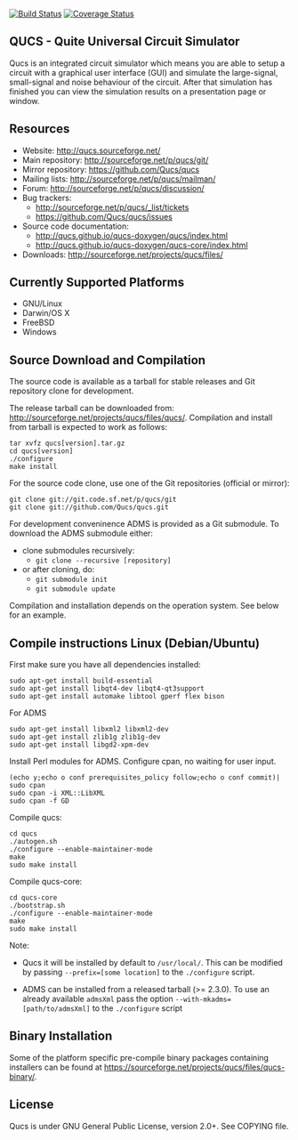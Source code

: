 [![Build Status](https://travis-ci.org/Qucs/qucs.svg?branch=master)](https://travis-ci.org/Qucs/qucs)
[![Coverage Status](https://img.shields.io/coveralls/Qucs/qucs.svg)](https://coveralls.io/r/Qucs/qucs?branch=master)

## QUCS - Quite Universal Circuit Simulator


Qucs is an integrated circuit simulator which means you are able to setup a circuit with a graphical user interface (GUI) and simulate the large-signal, small-signal and noise behaviour of the circuit. After that simulation has finished you can view the simulation results on a presentation page or window.

## Resources
  - Website: <http://qucs.sourceforge.net/>
  - Main repository: <http://sourceforge.net/p/qucs/git/>
  - Mirror repository: <https://github.com/Qucs/qucs>
  - Mailing lists: <http://sourceforge.net/p/qucs/mailman/>
  - Forum: <http://sourceforge.net/p/qucs/discussion/>
  - Bug trackers:
    - <http://sourceforge.net/p/qucs/_list/tickets>
    - <https://github.com/Qucs/qucs/issues>
  - Source code documentation:
    - <http://qucs.github.io/qucs-doxygen/qucs/index.html>
    - <http://qucs.github.io/qucs-doxygen/qucs-core/index.html>
  - Downloads: <http://sourceforge.net/projects/qucs/files/>

## Currently Supported Platforms
  - GNU/Linux
  - Darwin/OS X
  - FreeBSD
  - Windows

## Source Download and Compilation

The source code is available as a tarball for stable releases and Git repository clone for development.

The release tarball can be downloaded from: <http://sourceforge.net/projects/qucs/files/qucs/>.
Compilation and install from tarball is expected to work as follows:

    tar xvfz qucs[version].tar.gz
    cd qucs[version]
    ./configure
    make install

For the source code clone, use one of the Git repositories (official or mirror):

    git clone git://git.code.sf.net/p/qucs/git
    git clone git://github.com/Qucs/qucs.git

For development conveninence ADMS is provided as a Git submodule.
To download the ADMS submodule either:

   * clone submodules recursively:
     * `git clone --recursive [repository]`
   * or after cloning, do:
     * `git submodule init`
     * `git submodule update`

Compilation and installation depends on the operation system. See below for an example.

## Compile instructions Linux (Debian/Ubuntu)

First make sure you have all dependencies installed:

    sudo apt-get install build-essential
    sudo apt-get install libqt4-dev libqt4-qt3support
    sudo apt-get install automake libtool gperf flex bison

For ADMS

    sudo apt-get install libxml2 libxml2-dev
    sudo apt-get install zlib1g zlib1g-dev
    sudo apt-get install libgd2-xpm-dev

Install Perl modules for ADMS. Configure cpan, no waiting for user input.

    (echo y;echo o conf prerequisites_policy follow;echo o conf commit)| sudo cpan
    sudo cpan -i XML::LibXML
    sudo cpan -f GD

Compile qucs:

    cd qucs
    ./autogen.sh
    ./configure --enable-maintainer-mode
    make
    sudo make install

Compile qucs-core:

    cd qucs-core
    ./bootstrap.sh
    ./configure --enable-maintainer-mode
    make
    sudo make install

Note:

 * Qucs it will be installed by default to `/usr/local/`. This can be modified by passing `--prefix=[some location]` to the `./configure` script.

 * ADMS can be installed from a released tarball (>= 2.3.0). To use an already available `admsXml` pass the option `--with-mkadms=[path/to/admsXml]` to the `./configure` script


## Binary Installation

Some of the platform specific pre-compile binary packages containing installers can be found at <https://sourceforge.net/projects/qucs/files/qucs-binary/>.

## License

Qucs is under GNU General Public License, version 2.0+. See COPYING file.
